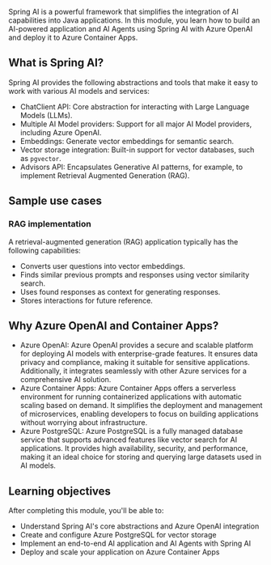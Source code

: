 Spring AI is a powerful framework that simplifies the integration of AI capabilities into Java applications. In this module, you learn how to build an AI-powered application and AI Agents using Spring AI with Azure OpenAI and deploy it to Azure Container Apps.

## What is Spring AI?

Spring AI provides the following abstractions and tools that make it easy to work with various AI models and services:

- ChatClient API: Core abstraction for interacting with Large Language Models (LLMs).
- Multiple AI Model providers: Support for all major AI Model providers, including Azure OpenAI.
- Embeddings: Generate vector embeddings for semantic search.
- Vector storage integration: Built-in support for vector databases, such as `pgvector`.
- Advisors API: Encapsulates Generative AI patterns, for example, to implement Retrieval Augmented Generation (RAG).

## Sample use cases

### RAG implementation

A retrieval-augmented generation (RAG) application typically has the following capabilities:

- Converts user questions into vector embeddings.
- Finds similar previous prompts and responses using vector similarity search.
- Uses found responses as context for generating responses.
- Stores interactions for future reference.

## Why Azure OpenAI and Container Apps?

- Azure OpenAI: Azure OpenAI provides a secure and scalable platform for deploying AI models with enterprise-grade features. It ensures data privacy and compliance, making it suitable for sensitive applications. Additionally, it integrates seamlessly with other Azure services for a comprehensive AI solution.
- Azure Container Apps: Azure Container Apps offers a serverless environment for running containerized applications with automatic scaling based on demand. It simplifies the deployment and management of microservices, enabling developers to focus on building applications without worrying about infrastructure.
- Azure PostgreSQL: Azure PostgreSQL is a fully managed database service that supports advanced features like vector search for AI applications. It provides high availability, security, and performance, making it an ideal choice for storing and querying large datasets used in AI models.

## Learning objectives

After completing this module, you'll be able to:

- Understand Spring AI's core abstractions and Azure OpenAI integration
- Create and configure Azure PostgreSQL for vector storage
- Implement an end-to-end AI application and AI Agents with Spring AI
- Deploy and scale your application on Azure Container Apps

